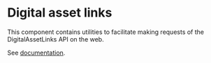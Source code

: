 # Digital asset links

This component contains utilities to facilitate making requests of the
DigitalAssetLinks API on the web.

See [documentation](https://developers.google.com/digital-asset-links/v1/getting-started).
